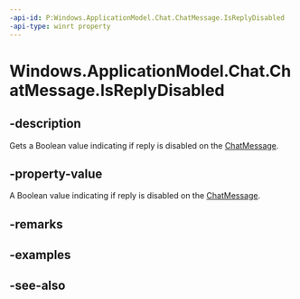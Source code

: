 ----api-id: P:Windows.ApplicationModel.Chat.ChatMessage.IsReplyDisabled
-api-type: winrt property
---<!-- Property syntaxpublic bool IsReplyDisabled { get; }--># Windows.ApplicationModel.Chat.ChatMessage.IsReplyDisabled## -descriptionGets a Boolean value indicating if reply is disabled on the [ChatMessage](chatmessage.md).## -property-valueA Boolean value indicating if reply is disabled on the [ChatMessage](chatmessage.md).## -remarks## -examples## -see-also